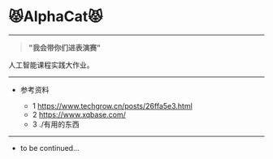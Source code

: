 # 😾AlphaCat😾

---

> **"我会带你们进表演赛"** 

人工智能课程实践大作业。

---
* 参考资料
  
  - 1 https://www.techgrow.cn/posts/26ffa5e3.html
  - 2 https://www.xqbase.com/
  - 3 ./有用的东西

---
* to be continued...  

